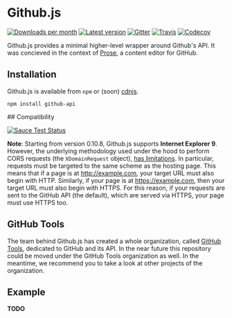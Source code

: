 # Github.js

[![Downloads per month](https://img.shields.io/npm/dm/github-api.svg?maxAge=2592000)][npm-package]
[![Latest version](https://img.shields.io/npm/v/github-api.svg?maxAge=2592000)][npm-package]
[![Gitter](https://img.shields.io/gitter/room/michael/github.js.svg?maxAge=2592000)][gitter]
[![Travis](https://img.shields.io/travis/michael/github.svg?maxAge=2592000)][travis-ci]
[![Codecov](https://img.shields.io/codecov/c/github/michael/github.svg?maxAge=2592000)][codecov]

Github.js provides a minimal higher-level wrapper around Github's API. It was concieved in the context of
[Prose][prose], a content editor for GitHub.

## Installation
Github.js is available from `npm` or (soon) [cdnjs][cdnjs].

```
npm install github-api
```

## Compatibility

[![Sauce Test Status](https://saucelabs.com/browser-matrix/githubjs.svg)](https://saucelabs.com/u/githubjs)

**Note**: Starting from version 0.10.8, Github.js supports **Internet Explorer 9**. However, the underlying methodology
used under the hood to perform CORS requests (the `XDomainRequest` object), [has limitations](xhr-link).
In particular, requests must be targeted to the same scheme as the hosting page. This means that if a page is at
http://example.com, your target URL must also begin with HTTP. Similarly, if your page is at https://example.com, then
your target URL must also begin with HTTPS. For this reason, if your requests are sent to the GitHub API (the default),
which are served via HTTPS, your page must use HTTPS too.

## GitHub Tools

The team behind Github.js has created a whole organization, called [GitHub Tools](https://github.com/github-tools),
dedicated to GitHub and its API. In the near future this repository could be moved under the GitHub Tools organization
as well. In the meantime, we recommend you to take a look at other projects of the organization.

## Example

**TODO**

[cdnjs]: https://cdnjs.com/
[codecov]: https://codecov.io/github/michael/github?branch=master
[travis-ci]: https://travis-ci.org/michael/github
[gitter]: https://gitter.im/michael/github
[npm-package]: https://www.npmjs.com/package/github-api
[prose]: http://prose.io
[xhr-link]: http://blogs.msdn.com/b/ieinternals/archive/2010/05/13/xdomainrequest-restrictions-limitations-and-workarounds.aspx
